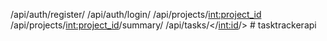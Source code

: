 /api/auth/register/
/api/auth/login/
/api/projects/<int:project_id>
/api/projects/<int:project_id>/summary/
/api/tasks/</<int:id>/>
#   t a s k t r a c k e r a p i  
 